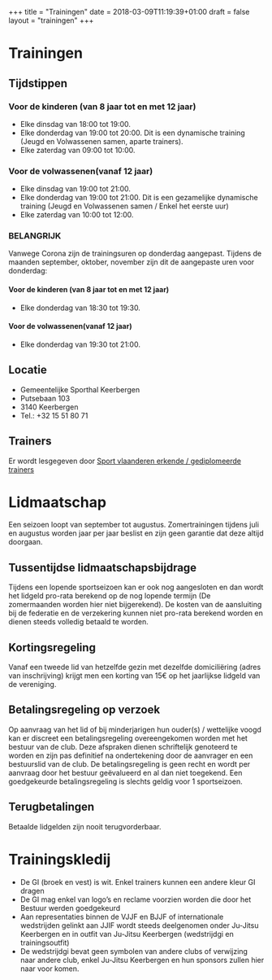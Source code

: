 +++
title = "Trainingen"
date = 2018-03-09T11:19:39+01:00
draft = false
layout = "trainingen"
+++
# Trainingen
## Tijdstippen
### Voor de kinderen (van 8 jaar tot en met 12 jaar)
* Elke dinsdag van 18:00 tot 19:00. 
* Elke donderdag van 19:00 tot 20:00. Dit is een dynamische training (Jeugd en Volwassenen samen, aparte trainers).
* Elke zaterdag van 09:00 tot 10:00.

### Voor de volwassenen(vanaf 12 jaar)
* Elke dinsdag van 19:00 tot 21:00. 
* Elke donderdag van 19:00 tot 21:00. Dit is een gezamelijke dynamische training (Jeugd en Volwassenen samen / Enkel het eerste uur) 
* Elke zaterdag van 10:00 tot 12:00.


### BELANGRIJK
Vanwege Corona zijn de trainingsuren op donderdag aangepast. 
Tijdens de maanden september, oktober, november zijn dit de aangepaste uren voor donderdag:
#### Voor de kinderen (van 8 jaar tot en met 12 jaar)
* Elke donderdag van 18:30 tot 19:30.

#### Voor de volwassenen(vanaf 12 jaar)
* Elke donderdag van 19:30 tot 21:00. 

## Locatie
* Gemeentelijke Sporthal Keerbergen
* Putsebaan 103
* 3140 Keerbergen
* Tel.: +32 15 51 80 71

## Trainers
Er wordt lesgegeven door [Sport vlaanderen erkende / gediplomeerde trainers](/trainers)

# Lidmaatschap

Een seizoen loopt van september tot augustus. Zomertrainingen tijdens juli en augustus worden jaar per jaar beslist en zijn geen garantie dat deze altijd doorgaan.

## Tussentijdse lidmaatschapsbijdrage
Tijdens een lopende sportseizoen kan er ook nog aangesloten en dan wordt het lidgeld pro-rata berekend op de nog lopende termijn (De zomermaanden worden hier niet bijgerekend). De kosten van de aansluiting bij de federatie en de verzekering kunnen niet pro-rata berekend worden en dienen steeds volledig betaald te worden.

## Kortingsregeling
Vanaf een tweede lid van hetzelfde gezin met dezelfde domiciliëring (adres van inschrijving) krijgt men een korting van 15€ op het jaarlijkse lidgeld van de vereniging. 

## Betalingsregeling op verzoek
Op aanvraag van het lid of bij minderjarigen hun ouder(s) / wettelijke voogd kan er discreet een betalingsregeling overeengekomen worden met het bestuur van de club. 
Deze afspraken dienen schriftelijk genoteerd te worden en zijn pas definitief na ondertekening door de aanvrager en een bestuurslid van de club.
De betalingsregeling is geen recht en wordt per aanvraag door het bestuur geëvalueerd en al dan niet toegekend. 
Een goedgekeurde betalingsregeling is slechts geldig voor 1 sportseizoen.

## Terugbetalingen
Betaalde lidgelden zijn nooit terugvorderbaar.

# Trainingskledij 
* De GI (broek en vest) is wit. Enkel trainers kunnen een andere kleur GI dragen 
* De GI mag enkel van logo’s en reclame voorzien worden die door het Bestuur werden goedgekeurd
* Aan representaties binnen de VJJF en BJJF of internationale wedstrijden gelinkt aan JJIF wordt steeds deelgenomen onder Ju-Jitsu Keerbergen en in outfit van Ju-Jitsu Keerbergen (wedstrijdgi en trainingsoutfit)
* De wedstrijdgi bevat geen symbolen van andere clubs of verwijzing naar andere club, enkel Ju-Jitsu Keerbergen en hun sponsors zullen hier naar voor komen.